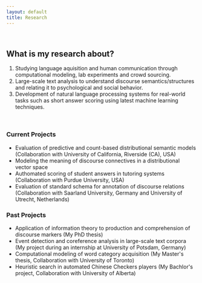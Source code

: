 ```yaml
---
layout: default
title: Research
---
```


&nbsp;

## What is my research about?

1) Studying language aquisition and human communication through computational
 modeling, lab experiments and crowd sourcing.<br>
2) Large-scale text analysis to understand discourse semantics/structures 
 and relating it to psychological and social behavior.<br>
3) Development of natural language processing systems for real-world tasks
 such as short answer scoring using latest machine learning techniques.<br>


&nbsp;
&nbsp;
 
### Current Projects

- Evaluation of predictive and count-based distributional semantic models (Collaboration with University of California, Riverside (CA), USA)
- Modeling the meaning of discourse connectives in a distributional vector space
- Authomated scoring of student answers in tutoring systems (Collaboration with Purdue University, USA)
- Evaluation of standard schema for annotation of discourse relations (Collaboration with Saarland University, Germany and University of Utrecht, Netherlands)

### Past Projects
- Application of information theory to production and comprehension of discourse markers (My PhD thesis)
- Event detection and coreference analysis in large-scale text corpora (My project during an internship at University of Potsdam, Germany)
- Computational modeling of word category acquisition (My Master's thesis, Collaboration with University of Toronto)
- Heuristic search in automated Chinese Checkers players (My Bachlor's project, Collaboration with University of Alberta)



